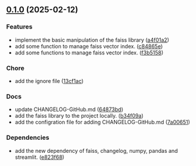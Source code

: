 <!-- insertion marker -->
<a name="0.1.0"></a>

## [0.1.0](https://github.com///compare/d1ec1e91d696c3363a2d7edf34362f1305dc764b...0.1.0) (2025-02-12)

### Features

- implement the basic manipulation of the faiss library ([a4f01a2](https://github.com///commit/a4f01a213a082175de463d18a19b91d08aeb56f4))
- add some function to manage faiss vector index. ([c84865e](https://github.com///commit/c84865e8d88d151e9b9abf7fb09f7e0ee2fb9178))
- add some functions to manage faiss vector index. ([f3b5158](https://github.com///commit/f3b515860c6a05a0241d3cfe8c09391284153cb9))

### Chore

- add the ignore file ([13cf1ac](https://github.com///commit/13cf1ac0f42003dd110336a53347ce6916e8c85f))

### Docs

- update CHANGELOG-GitHub.md ([64873bd](https://github.com///commit/64873bddb2e05e3453dd5774688b7e1757d946ce))
- add the faiss library to the project locally. ([b34f09a](https://github.com///commit/b34f09a909ecb6f09817b221606493900fad26f8))
- add the configration file for adding CHANGELOG-GitHub.md ([7a00651](https://github.com///commit/7a00651fe7a338605c5f1fc57848e551ef316ab4))

### Dependencies

- add the new dependency of faiss, changelog, numpy, pandas and streamlit. ([e823f68](https://github.com///commit/e823f684e87063f99ef0e510b0b59e59680674f9))

